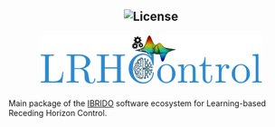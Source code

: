 <h2 align="center" style="text-decoration: none;"> <img src="https://img.shields.io/badge/License-GPLv2-purple.svg" alt="License">

![icon.svg](docs/images/logo.svg)

</h2>

Main package of the [IBRIDO](https://github.com/AndrePatri/IBRIDO) software ecosystem for Learning-based Receding Horizon Control.
